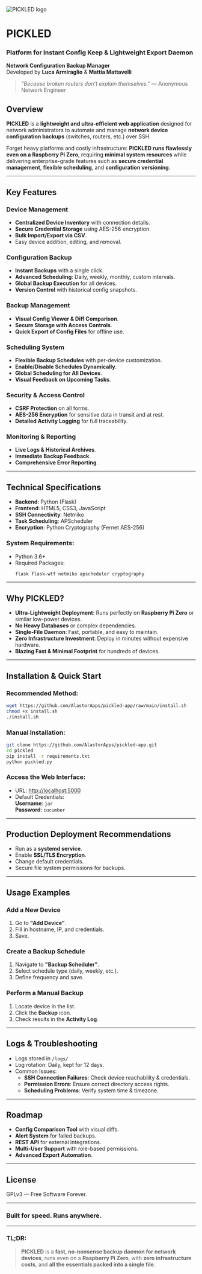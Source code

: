 ![PICKLED logo](https://raw.githubusercontent.com/AlastorApps/pickled/refs/heads/main/static/PICKLED_logo_github.png|320)



# PICKLED
### Platform for Instant Config Keep & Lightweight Export Daemon
**Network Configuration Backup Manager**  
Developed by **Luca Armiraglio** & **Mattia Mattavelli**


>_"Because broken routers don’t explain themselves."_
>— Anonymous Network Engineer


## Overview
**PICKLED** is a **lightweight and ultra-efficient web application** designed for network administrators to automate and manage **network device configuration backups** (switches, routers, etc.) over SSH.

Forget heavy platforms and costly infrastructure: **PICKLED runs flawlessly even on a Raspberry Pi Zero**, requiring **minimal system resources** while delivering enterprise-grade features such as **secure credential management**, **flexible scheduling**, and **configuration versioning**.

---

## Key Features
### Device Management
- **Centralized Device Inventory** with connection details.
- **Secure Credential Storage** using AES-256 encryption.
- **Bulk Import/Export via CSV**.
- Easy device addition, editing, and removal.

### Configuration Backup
- **Instant Backups** with a single click.
- **Advanced Scheduling**: Daily, weekly, monthly, custom intervals.
- **Global Backup Execution** for all devices.
- **Version Control** with historical config snapshots.

### Backup Management
- **Visual Config Viewer & Diff Comparison**.
- **Secure Storage with Access Controls**.
- **Quick Export of Config Files** for offline use.

### Scheduling System
- **Flexible Backup Schedules** with per-device customization.
- **Enable/Disable Schedules Dynamically**.
- **Global Scheduling for All Devices**.
- **Visual Feedback on Upcoming Tasks**.

### Security & Access Control
- **CSRF Protection** on all forms.
- **AES-256 Encryption** for sensitive data in transit and at rest.
- **Detailed Activity Logging** for full traceability.

### Monitoring & Reporting
- **Live Logs & Historical Archives**.
- **Immediate Backup Feedback**.
- **Comprehensive Error Reporting**.

---

## Technical Specifications
- **Backend**: Python (Flask)
- **Frontend**: HTML5, CSS3, JavaScript
- **SSH Connectivity**: Netmiko
- **Task Scheduling**: APScheduler
- **Encryption**: Python Cryptography (Fernet AES-256)

### System Requirements:
- Python 3.6+
- Required Packages:
  ```bash
  flask flask-wtf netmiko apscheduler cryptography
  ```

---

## Why PICKLED?
- **Ultra-Lightweight Deployment**: Runs perfectly on **Raspberry Pi Zero** or similar low-power devices.
- **No Heavy Databases** or complex dependencies.
- **Single-File Daemon**: Fast, portable, and easy to maintain.
- **Zero Infrastructure Investment**: Deploy in minutes without expensive hardware.
- **Blazing Fast & Minimal Footprint** for hundreds of devices.

---

## Installation & Quick Start
### Recommended Method:
```bash
wget https://github.com/AlastorApps/pickled-app/raw/main/install.sh
chmod +x install.sh
./install.sh
```

### Manual Installation:
```bash
git clone https://github.com/AlastorApps/pickled-app.git
cd pickled
pip install -r requirements.txt
python pickled.py
```

### Access the Web Interface:
- URL: [http://localhost:5000](http://localhost:5000)
- Default Credentials:  
  **Username**: `jar`  
  **Password**: `cucumber`

---

## Production Deployment Recommendations
- Run as a **systemd service**.
- Enable **SSL/TLS Encryption**.
- Change default credentials.
- Secure file system permissions for backups.

---

## Usage Examples
### Add a New Device
1. Go to **"Add Device"**.
2. Fill in hostname, IP, and credentials.
3. Save.

### Create a Backup Schedule
1. Navigate to **"Backup Scheduler"**.
2. Select schedule type (daily, weekly, etc.).
3. Define frequency and save.

### Perform a Manual Backup
1. Locate device in the list.
2. Click the **Backup** icon.
3. Check results in the **Activity Log**.

---

## Logs & Troubleshooting
- Logs stored in `/logs/`
- Log rotation: Daily, kept for 12 days.
- Common Issues:
  - **SSH Connection Failures**: Check device reachability & credentials.
  - **Permission Errors**: Ensure correct directory access rights.
  - **Scheduling Problems**: Verify system time & timezone.

---

## Roadmap
- **Config Comparison Tool** with visual diffs.
- **Alert System** for failed backups.
- **REST API** for external integrations.
- **Multi-User Support** with role-based permissions.
- **Advanced Export Automation**.

---

## License
GPLv3 — Free Software Forever.

---

### Built for speed. Runs anywhere.

---

### TL;DR:
> **PICKLED** is a **fast, no-nonsense backup daemon for network devices**, runs even on a **Raspberry Pi Zero**, with **zero infrastructure costs**, and **all the essentials packed into a single file**.
